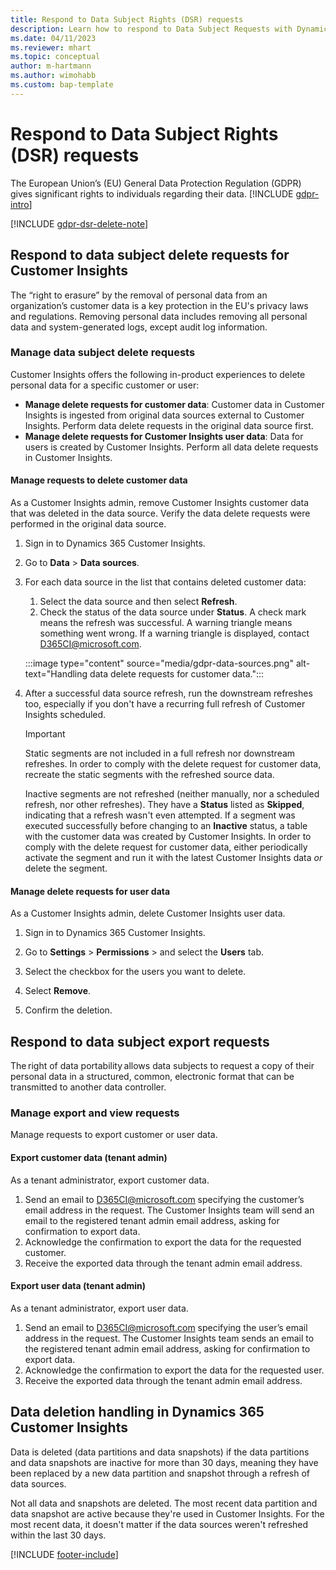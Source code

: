 ```yaml
---
title: Respond to Data Subject Rights (DSR) requests
description: Learn how to respond to Data Subject Requests with Dynamics 365 Customer Insights.
ms.date: 04/11/2023
ms.reviewer: mhart
ms.topic: conceptual
author: m-hartmann
ms.author: wimohabb
ms.custom: bap-template
---
```


# Respond to Data Subject Rights (DSR) requests

The European Union’s (EU) General Data Protection Regulation (GDPR) gives significant rights to individuals regarding their data. [!INCLUDE [gdpr-intro](~/../msft-shared-content/privacy-includes/gdpr-intro.md)]

[!INCLUDE [gdpr-dsr-delete-note](~/../msft-shared-content/privacy-includes/gdpr-dsr-delete-note.md)]

## Respond to data subject delete requests for Customer Insights

The “right to erasure” by the removal of personal data from an organization’s customer data is a key protection in the EU's privacy laws and regulations. Removing personal data includes removing all personal data and system-generated logs, except audit log information.

### Manage data subject delete requests

Customer Insights offers the following in-product experiences to delete personal data for a specific customer or user:

- **Manage delete requests for customer data**: Customer data in Customer Insights is ingested from original data sources external to Customer Insights. Perform data delete requests in the original data source first.
- **Manage delete requests for Customer Insights user data**: Data for users is created by Customer Insights. Perform all data delete requests in Customer Insights.

#### Manage requests to delete customer data

As a Customer Insights admin, remove Customer Insights customer data that was deleted in the data source. Verify the data delete requests were performed in the original data source.

1. Sign in to Dynamics 365 Customer Insights.

1. Go to **Data** > **Data sources**.

1. For each data source in the list that contains deleted customer data:
   1. Select the data source and then select **Refresh**.
   1. Check the status of the data source under **Status**. A check mark means the refresh was successful. A warning triangle means something went wrong. If a warning triangle is displayed, contact D365CI@microsoft.com.

   :::image type="content" source="media/gdpr-data-sources.png" alt-text="Handling data delete requests for customer data.":::

1. After a successful data source refresh, run the downstream refreshes too, especially if you don't have a recurring full refresh of Customer Insights scheduled.

   > [!IMPORTANT]
   > Static segments are not included in a full refresh nor downstream refreshes. In order to comply with the delete request for customer data, recreate the static segments with the refreshed source data.
   >
   > Inactive segments are not refreshed (neither manually, nor a scheduled refresh, nor other refreshes). They have a **Status** listed as **Skipped**, indicating that a refresh wasn't even attempted. If a segment was executed successfully before changing to an **Inactive** status, a table with the customer data was created by Customer Insights. In order to comply with the delete request for customer data, either periodically activate the segment and run it with the latest Customer Insights data *or* delete the segment.

#### Manage delete requests for user data

As a Customer Insights admin, delete Customer Insights user data.

1. Sign in to Dynamics 365 Customer Insights.

1. Go to **Settings** > **Permissions** > and select the **Users** tab.

1. Select the checkbox for the users you want to delete.

1. Select **Remove**.

1. Confirm the deletion.

## Respond to data subject export requests

The right of data portability allows data subjects to request a copy of their personal data in a structured, common, electronic format that can be transmitted to another data controller.

### Manage export and view requests

Manage requests to export customer or user data.

#### Export customer data (tenant admin)

As a tenant administrator, export customer data.

1. Send an email to D365CI@microsoft.com specifying the customer’s email address in the request. The Customer Insights team will send an email to the registered tenant admin email address, asking for confirmation to export data.
2. Acknowledge the confirmation to export the data for the requested customer.
3. Receive the exported data through the tenant admin email address.

#### Export user data (tenant admin)

As a tenant administrator, export user data.

1. Send an email to D365CI@microsoft.com specifying the user’s email address in the request. The Customer Insights team sends an email to the registered tenant admin email address, asking for confirmation to export data.
1. Acknowledge the confirmation to export the data for the requested user.
1. Receive the exported data through the tenant admin email address.

## Data deletion handling in Dynamics 365 Customer Insights

Data is deleted (data partitions and data snapshots) if the data partitions and data snapshots are inactive for more than 30 days, meaning they have been replaced by a new data partition and snapshot through a refresh of data sources.

Not all data and snapshots are deleted. The most recent data partition and data snapshot are active because they're used in Customer Insights. For the most recent data, it doesn't matter if the data sources weren't refreshed within the last 30 days.

[!INCLUDE [footer-include](includes/footer-banner.md)]
